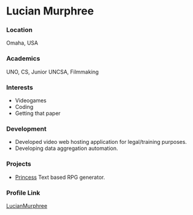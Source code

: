 # Lucian Murphree

### Location

Omaha, USA

### Academics

UNO, CS, Junior
UNCSA, Filmmaking

### Interests

- Videogames
- Coding
- Getting that paper

### Development

- Developed video web hosting application for legal/training purposes.
- Developing data aggregation automation.

### Projects

- [Princess](none-yet) Text based RPG generator.

### Profile Link

[LucianMurphree](https://github.com/LucianMurphree)
